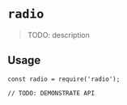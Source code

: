 # `radio`

> TODO: description

## Usage

```
const radio = require('radio');

// TODO: DEMONSTRATE API
```
